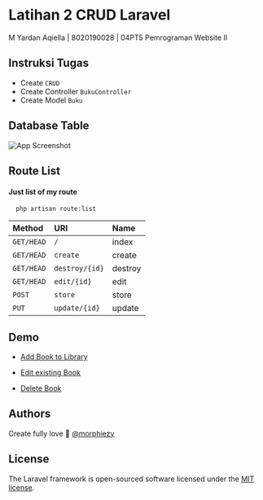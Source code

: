 
# Latihan 2 CRUD Laravel

M Yardan Aqiella | 8020190028 | 04PT5 Pemrograman Website II


## Instruksi Tugas

 - Create `CRUD`
 - Create Controller `BukuController`
 - Create Model `Buku`


## Database Table

![App Screenshot](https://i.ibb.co/TcB1DWF/Screen-Shot-2022-01-16-at-10-34-07.png)


## Route List

#### Just list of my route

```http
  php artisan route:list
```

| Method     | URI            | Name                       |
| :--------  | :------------- | :------------------------- |
| `GET/HEAD` | `/`            | index                      |
| `GET/HEAD` | `create`       | create                     |
| `GET/HEAD` | `destroy/{id}` | destroy                    |
| `GET/HEAD` | `edit/{id}`    | edit                       |
| `POST`     | `store`        | store                      |
| `PUT`      | `update/{id}`  | update                     |


## Demo

- [Add Book to Library](https://i.ibb.co/BK2Ng1P/add-book.gif)

- [Edit existing Book](https://i.ibb.co/8gFRB5C/edit-book.gif)

- [Delete Book](https://i.ibb.co/FmYV1G0/delete-book.gif)
## Authors

Create fully love 💖 [@morphiezy](https://github.com/morphiezy)
## License

The Laravel framework is open-sourced software licensed under the [MIT license](https://opensource.org/licenses/MIT).
